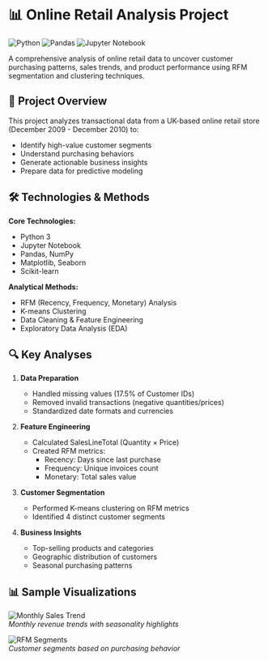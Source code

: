 # 📊 Online Retail Analysis Project

![Python](https://img.shields.io/badge/python-3670A0?style=for-the-badge&logo=python&logoColor=ffdd54)
![Pandas](https://img.shields.io/badge/pandas-%23150458.svg?style=for-the-badge&logo=pandas&logoColor=white)
![Jupyter Notebook](https://img.shields.io/badge/jupyter-%23FA0F00.svg?style=for-the-badge&logo=jupyter&logoColor=white)

A comprehensive analysis of online retail data to uncover customer purchasing patterns, sales trends, and product performance using RFM segmentation and clustering techniques.

## 📌 Project Overview

This project analyzes transactional data from a UK-based online retail store (December 2009 - December 2010) to:
- Identify high-value customer segments
- Understand purchasing behaviors
- Generate actionable business insights
- Prepare data for predictive modeling

## 🛠️ Technologies & Methods

**Core Technologies:**
- Python 3
- Jupyter Notebook
- Pandas, NumPy
- Matplotlib, Seaborn
- Scikit-learn

**Analytical Methods:**
- RFM (Recency, Frequency, Monetary) Analysis
- K-means Clustering
- Data Cleaning & Feature Engineering
- Exploratory Data Analysis (EDA)


## 🔍 Key Analyses

1. **Data Preparation**
   - Handled missing values (17.5% of Customer IDs)
   - Removed invalid transactions (negative quantities/prices)
   - Standardized date formats and currencies

2. **Feature Engineering**
   - Calculated SalesLineTotal (Quantity × Price)
   - Created RFM metrics:
     - Recency: Days since last purchase
     - Frequency: Unique invoices count
     - Monetary: Total sales value

3. **Customer Segmentation**
   - Performed K-means clustering on RFM metrics
   - Identified 4 distinct customer segments

4. **Business Insights**
   - Top-selling products and categories
   - Geographic distribution of customers
   - Seasonal purchasing patterns

## 📊 Sample Visualizations

![Monthly Sales Trend](reports/figures/sales_trend.png)  
*Monthly revenue trends with seasonality highlights*

![RFM Segments](reports/figures/rfm_segments.png)  
*Customer segments based on purchasing behavior*

